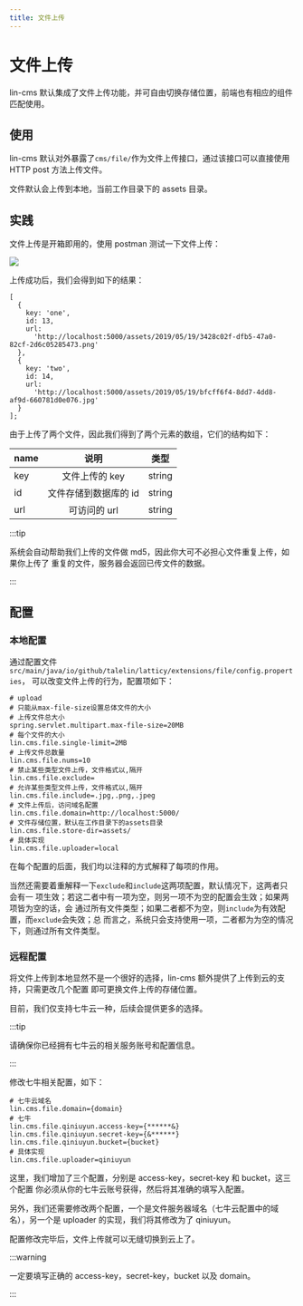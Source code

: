 ```yaml
---
title: 文件上传
---
```


# 文件上传

lin-cms 默认集成了文件上传功能，并可自由切换存储位置，前端也有相应的组件匹配使用。

## 使用

lin-cms 默认对外暴露了`cms/file/`作为文件上传接口，通过该接口可以直接使用 HTTP
post 方法上传文件。

文件默认会上传到本地，当前工作目录下的 assets 目录。

## 实践

文件上传是开箱即用的，使用 postman 测试一下文件上传：

<img-wrapper>
  <img src="http://imglf4.nosdn0.126.net/img/Qk5LWkJVWkF3NmlvOHFlZzFHSk95OGhiL0lSSFo3OFNPSGc1WEFnc0JRVERUb2JSU0cvSUlnPT0.png?imageView&thumbnail=2090y1120&type=png&quality=96&stripmeta=0">
</img-wrapper>

上传成功后，我们会得到如下的结果：

```
[
  {
    key: 'one',
    id: 13,
    url:
      'http://localhost:5000/assets/2019/05/19/3428c02f-dfb5-47a0-82cf-2d6c05285473.png'
  },
  {
    key: 'two',
    id: 14,
    url:
      'http://localhost:5000/assets/2019/05/19/bfcff6f4-8dd7-4dd8-af9d-660781d0e076.jpg'
  }
];
```

由于上传了两个文件，因此我们得到了两个元素的数组，它们的结构如下：

| name |         说明          |  类型  |
| ---- | :-------------------: | :----: |
| key  |    文件上传的 key     | string |
| id   | 文件存储到数据库的 id | string |
| url  |     可访问的 url      | string |

:::tip

系统会自动帮助我们上传的文件做 md5，因此你大可不必担心文件重复上传，如果你上传了
重复的文件，服务器会返回已传文件的数据。

:::

## 配置

### 本地配置

通过配置文件`src/main/java/io/github/talelin/latticy/extensions/file/config.properties`，
可以改变文件上传的行为，配置项如下：

```properties
# upload
# 只能从max-file-size设置总体文件的大小
# 上传文件总大小
spring.servlet.multipart.max-file-size=20MB
# 每个文件的大小
lin.cms.file.single-limit=2MB
# 上传文件总数量
lin.cms.file.nums=10
# 禁止某些类型文件上传，文件格式以,隔开
lin.cms.file.exclude=
# 允许某些类型文件上传，文件格式以,隔开
lin.cms.file.include=.jpg,.png,.jpeg
# 文件上传后，访问域名配置
lin.cms.file.domain=http://localhost:5000/
# 文件存储位置，默认在工作目录下的assets目录
lin.cms.file.store-dir=assets/
# 具体实现
lin.cms.file.uploader=local
```

在每个配置的后面，我们均以注释的方式解释了每项的作用。

当然还需要着重解释一下`exclude`和`include`这两项配置，默认情况下，这两者只会有一
项生效；若这二者中有一项为空，则另一项不为空的配置会生效；如果两项皆为空的话，会
通过所有文件类型；如果二者都不为空，则`include`为有效配置，而`exclude`会失效；总
而言之，系统只会支持使用一项，二者都为为空的情况下，则通过所有文件类型。

### 远程配置

将文件上传到本地显然不是一个很好的选择，lin-cms 额外提供了上传到云的支持，只需更改几个配置
即可更换文件上传的存储位置。

目前，我们仅支持七牛云一种，后续会提供更多的选择。

:::tip

请确保你已经拥有七牛云的相关服务账号和配置信息。

:::

修改七牛相关配置，如下：

```properties
# 七牛云域名
lin.cms.file.domain={domain}
# 七牛
lin.cms.file.qiniuyun.access-key={******&}
lin.cms.file.qiniuyun.secret-key={&******}
lin.cms.file.qiniuyun.bucket={bucket}
# 具体实现
lin.cms.file.uploader=qiniuyun
```

这里，我们增加了三个配置，分别是 access-key，secret-key 和 bucket，这三个配置
你必须从你的七牛云账号获得，然后将其准确的填写入配置。

另外，我们还需要修改两个配置，一个是文件服务器域名（七牛云配置中的域名），另一个是
uploader 的实现，我们将其修改为了 qiniuyun。

配置修改完毕后，文件上传就可以无缝切换到云上了。

:::warning

一定要填写正确的 access-key，secret-key，bucket 以及 domain。

:::

<RightMenu />
